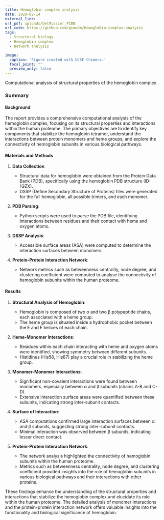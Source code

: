 ```yaml
---
title: Hemoglobin complex analysis
date: 2020-02-14
external_link: 
url_pdf: uploads/DelMissier_PIBN
url_code: https://github.com/gioodm/Hemoglobin-complex-analysis
tags:
  - Structural biology
  - Hemoglobin complex
  - Network analysis

image:
  caption: 'Figure created with UCSF Chimera.'
  focal_point: ""
  preview_only: false
---
```


Computational analysis of structural properties of the hemoglobin complex.

### Summary

#### **Background**
   The report provides a comprehensive computational analysis of the hemoglobin complex, focusing on its structural properties and interactions within the human proteome. The primary objectives are to identify key components that stabilize the hemoglobin tetramer, understand the interactions between protein monomers and heme groups, and explore the connectivity of hemoglobin subunits in various biological pathways.

#### **Materials and Methods**
   1. **Data Collection**:
      - Structural data for hemoglobin were obtained from the Protein Data Bank (PDB), specifically using the hemoglobin PDB structure (ID: 1GZX).
      - DSSP (Define Secondary Structure of Proteins) files were generated for the full hemoglobin, all possible trimers, and each monomer.

   2. **PDB Parsing**:
      - Python scripts were used to parse the PDB file, identifying interactions between residues and their contact with heme and oxygen atoms.

   3. **DSSP Analysis**:
      - Accessible surface areas (ASA) were computed to determine the interaction surfaces between monomers.

   4. **Protein-Protein Interaction Network**:
      - Network metrics such as betweenness centrality, node degree, and clustering coefficient were computed to analyse the connectivity of hemoglobin subunits within the human proteome.

#### **Results**
   1. **Structural Analysis of Hemoglobin**:
      - Hemoglobin is composed of two α and two β polypeptide chains, each associated with a heme group.
      - The heme group is situated inside a hydrophobic pocket between the E and F helices of each chain.

   2. **Heme-Monomer Interactions**:
      - Residues within each chain interacting with heme and oxygen atoms were identified, showing symmetry between different subunits.
      - Histidines (His58, His87) play a crucial role in stabilizing the heme group.

   3. **Monomer-Monomer Interactions**:
      - Significant non-covalent interactions were found between monomers, especially between α and β subunits (chains A-B and C-D).
      - Extensive interaction surface areas were quantified between these subunits, indicating strong inter-subunit contacts.

   4. **Surface of Interaction**:
      - ASA computations confirmed large interaction surfaces between α and β subunits, suggesting strong inter-subunit contacts.
      - Minimal interaction was observed between β subunits, indicating lesser direct contact.

   5. **Protein-Protein Interaction Network**:
      - The network analysis highlighted the connectivity of hemoglobin subunits within the human proteome.
      - Metrics such as betweenness centrality, node degree, and clustering coefficient provided insights into the role of hemoglobin subunits in various biological pathways and their interactions with other proteins.

   These findings enhance the understanding of the structural properties and interactions that stabilize the hemoglobin complex and elucidate its role within the human proteome. The detailed analysis of monomer interactions and the protein-protein interaction network offers valuable insights into the functionality and biological significance of hemoglobin.
